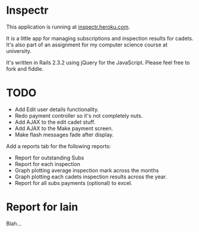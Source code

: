 Inspectr
========
This application is running at [inspectr.heroku.com](http://inspectr.heroku.com).

It is a little app for managing subscriptions and inspection results for cadets. It's also part of an assignment for my computer science course at university.

It's written in Rails 2.3.2 using jQuery for the JavaScript. Please feel free to fork and fiddle.

TODO
====
* Add Edit user details functionality.
* Redo payment controller so it's not completely nuts.
* Add AJAX to the edit cadet stuff.
* Add AJAX to the Make payment screen.
* Make flash messages fade after display.

Add a reports tab for the following reports:

* Report for outstanding Subs
* Report for each inspection
* Graph plotting average inspection mark across the months
* Graph plotting each cadets inspection results across the year.
* Report for all subs payments (optional) to excel.

Report for Iain
===============
Blah...

